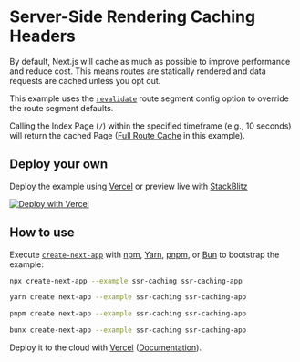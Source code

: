 # Server-Side Rendering Caching Headers

By default, Next.js will cache as much as possible to improve performance and reduce cost. This means routes are statically rendered and data requests are cached unless you opt out.

This example uses the [`revalidate`](https://nextjs.org/docs/app/api-reference/file-conventions/route-segment-config#revalidate) route segment config option to override the route segment defaults.

Calling the Index Page (`/`) within the specified timeframe (e.g., 10 seconds) will return the cached Page ([Full Route Cache](https://nextjs.org/docs/app/building-your-application/caching#full-route-cache) in this example).

## Deploy your own

Deploy the example using [Vercel](https://vercel.com?utm_source=github&utm_medium=readme&utm_campaign=next-example) or preview live with [StackBlitz](https://stackblitz.com/github/vercel/next.js/tree/canary/examples/ssr-caching)

[![Deploy with Vercel](https://vercel.com/button)](https://vercel.com/new/clone?repository-url=https://github.com/vercel/next.js/tree/canary/examples/ssr-caching&project-name=ssr-caching&repository-name=ssr-caching)

## How to use

Execute [`create-next-app`](https://github.com/vercel/next.js/tree/canary/packages/create-next-app) with [npm](https://docs.npmjs.com/cli/init), [Yarn](https://yarnpkg.com/lang/en/docs/cli/create/), [pnpm](https://pnpm.io), or [Bun](https://bun.sh/docs/cli/bunx) to bootstrap the example:

```bash
npx create-next-app --example ssr-caching ssr-caching-app
```

```bash
yarn create next-app --example ssr-caching ssr-caching-app
```

```bash
pnpm create next-app --example ssr-caching ssr-caching-app
```

```bash
bunx create-next-app --example ssr-caching ssr-caching-app
```

Deploy it to the cloud with [Vercel](https://vercel.com/new?utm_source=github&utm_medium=readme&utm_campaign=next-example) ([Documentation](https://nextjs.org/docs/deployment)).
